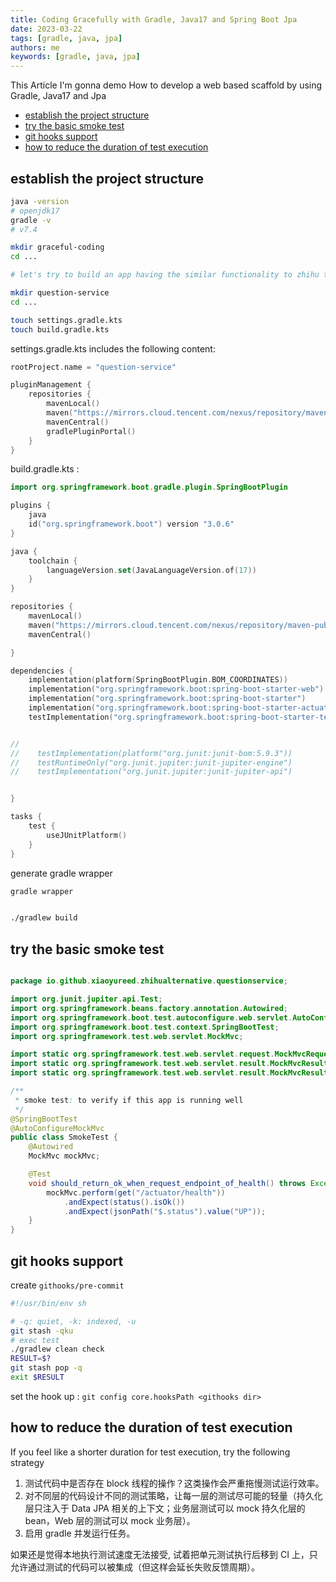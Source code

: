 ```yaml
---
title: Coding Gracefully with Gradle, Java17 and Spring Boot Jpa
date: 2023-03-22
tags: [gradle, java, jpa]
authors: me
keywords: [gradle, java, jpa]
---
```


This Article I'm gonna demo How to develop a web based scaffold by using Gradle, Java17 and Jpa


<!-- truncate -->

- [establish the project structure](#establish-the-project-structure)
- [try the basic smoke test](#try-the-basic-smoke-test)
- [git hooks support](#git-hooks-support)
- [how to reduce the duration of test execution](#how-to-reduce-the-duration-of-test-execution)


## establish the project structure

```sh
java -version
# openjdk17
gradle -v
# v7.4

mkdir graceful-coding
cd ...

# let's try to build an app having the similar functionality to zhihu to conduct the demo

mkdir question-service
cd ...

touch settings.gradle.kts
touch build.gradle.kts
```

settings.gradle.kts includes the following content:

```kotlin
rootProject.name = "question-service"

pluginManagement {
    repositories {
        mavenLocal()
        maven("https://mirrors.cloud.tencent.com/nexus/repository/maven-public/")
        mavenCentral()
        gradlePluginPortal()
    }
}


```

build.gradle.kts :

```kotlin
import org.springframework.boot.gradle.plugin.SpringBootPlugin

plugins {
    java
    id("org.springframework.boot") version "3.0.6"
}

java {
    toolchain {
        languageVersion.set(JavaLanguageVersion.of(17))
    }
}

repositories {
    mavenLocal()
    maven("https://mirrors.cloud.tencent.com/nexus/repository/maven-public/")
    mavenCentral()

}

dependencies {
    implementation(platform(SpringBootPlugin.BOM_COORDINATES))
    implementation("org.springframework.boot:spring-boot-starter-web")
    implementation("org.springframework.boot:spring-boot-starter")
    implementation("org.springframework.boot:spring-boot-starter-actuator")
    testImplementation("org.springframework.boot:spring-boot-starter-test")


//
//    testImplementation(platform("org.junit:junit-bom:5.9.3"))
//    testRuntimeOnly("org.junit.jupiter:junit-jupiter-engine")
//    testImplementation("org.junit.jupiter:junit-jupiter-api")


}

tasks {
    test {
        useJUnitPlatform()
    }
}


```

generate gradle wrapper

```sh
gradle wrapper


./gradlew build
```

## try the basic smoke test


```java

package io.github.xiaoyureed.zhihualternative.questionservice;

import org.junit.jupiter.api.Test;
import org.springframework.beans.factory.annotation.Autowired;
import org.springframework.boot.test.autoconfigure.web.servlet.AutoConfigureMockMvc;
import org.springframework.boot.test.context.SpringBootTest;
import org.springframework.test.web.servlet.MockMvc;

import static org.springframework.test.web.servlet.request.MockMvcRequestBuilders.get;
import static org.springframework.test.web.servlet.result.MockMvcResultMatchers.jsonPath;
import static org.springframework.test.web.servlet.result.MockMvcResultMatchers.status;

/**
 * smoke test: to verify if this app is running well
 */
@SpringBootTest
@AutoConfigureMockMvc
public class SmokeTest {
    @Autowired
    MockMvc mockMvc;

    @Test
    void should_return_ok_when_request_endpoint_of_health() throws Exception {
        mockMvc.perform(get("/actuator/health"))
            .andExpect(status().isOk())
            .andExpect(jsonPath("$.status").value("UP"));
    }
}

```


## git hooks support

create `githooks/pre-commit`

```sh
#!/usr/bin/env sh

# -q: quiet, -k: indexed, -u
git stash -qku
# exec test
./gradlew clean check
RESULT=$?
git stash pop -q
exit $RESULT


```

set the hook up : `git config core.hooksPath <githooks dir>`

## how to reduce the duration of test execution

If you feel like a shorter duration for test execution, try the following strategy

1. 测试代码中是否存在 block 线程的操作？这类操作会严重拖慢测试运行效率。
2. 对不同层的代码设计不同的测试策略，让每一层的测试尽可能的轻量（持久化层只注入于 Data JPA 相关的上下文；业务层测试可以 mock 持久化层的 bean，Web 层的测试可以 mock 业务层）。
3. 启用 gradle 并发运行任务。

如果还是觉得本地执行测试速度无法接受, 试着把单元测试执行后移到 CI 上，只允许通过测试的代码可以被集成（但这样会延长失败反馈周期）。